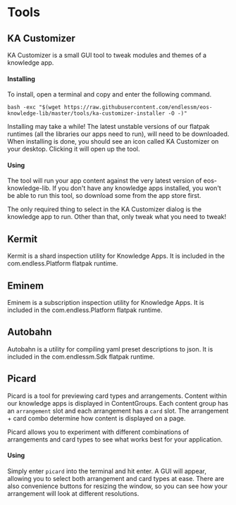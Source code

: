 Tools
=====

KA Customizer
-------------
KA Customizer is a small GUI tool to tweak modules and themes of a knowledge
app.

#### Installing
To install, open a terminal and copy and enter the following command.
```
bash -exc "$(wget https://raw.githubusercontent.com/endlessm/eos-knowledge-lib/master/tools/ka-customizer-installer -O -)"
```
Installing may take a while! The latest unstable versions of our flatpak
runtimes (all the libraries our apps need to run), will need to be downloaded.
When installing is done, you should see an icon called KA Customizer on your
desktop. Clicking it will open up the tool.

#### Using
The tool will run your app content against the very latest version of
eos-knowledge-lib. If you don't have any knowledge apps installed, you won't
be able to run this tool, so download some from the app store first.

The only required thing to select in the KA Customizer dialog is the knowledge
app to run. Other than that, only tweak what you need to tweak!

Kermit
------
Kermit is a shard inspection utility for Knowledge Apps. It is included in the
com.endless.Platform flatpak runtime.

Eminem
------
Eminem is a subscription inspection utility for Knowledge Apps. It is included
in the com.endless.Platform flatpak runtime.

Autobahn
--------
Autobahn is a utility for compiling yaml preset descriptions to json. It is
included in the com.endlessm.Sdk flatpak runtime.

Picard
------
Picard is a tool for previewing card types and arrangements. Content within our
knowledge apps is displayed in ContentGroups. Each content group has an
`arrangement` slot and each arrangement has a `card` slot. The arrangement +
card combo determine how content is displayed on a page.

Picard allows you to experiment with different combinations of arrangements
and card types to see what works best for your application.

#### Using

Simply enter `picard` into the terminal and hit enter. A GUI will appear,
allowing you to select both arrangement and card types at ease. There are also
convenience buttons for resizing the window, so you can see how your
arrangement will look at different resolutions.
